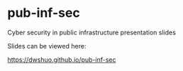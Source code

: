 # pub-inf-sec
Cyber security in public infrastructure presentation slides

Slides can be viewed here:

https://dwshuo.github.io/pub-inf-sec
